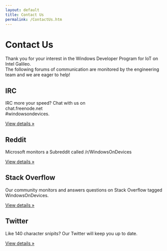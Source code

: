 ```yaml
---
layout: default
title: Contact Us
permalink: /ContactUs.htm
---
```



<div class="jumbotron">
  <div class="container">
    <h1>Contact Us</h1>
    <p>
        Thank you for your interest in the Windows Developer Program for IoT on Intel Galileo.
        <br/>The following forums of communication are monitored by the engineering team and we are eager to help!
    </p>
  </div>
</div>

<div class="container">
  <div class="row">
    <div class="col-md-4">
      <h2>IRC</h2>
      <p>
        IRC more your speed? Chat with us on <br/>
        chat.freenode.net<br/>
        #windowsondevices.
      </p>
      <p>
        <a class="btn btn-default" href="http://webchat.freenode.net/?channels=#windowsondevices" role="button">View details &raquo;</a>
      </p>
    </div>
    <div class="col-md-4">
      <h2>Reddit</h2>
      <p>Microsoft monitors a Subreddit called /r/WindowsOnDevices</p>
      <p>
        <a class="btn btn-default" href="http://www.reddit.com/r/WindowsOnDevices/" role="button">View details &raquo;</a>
      </p>
    </div>
    <div class="col-md-4">
      <h2>Stack Overflow</h2>
      <p>Our community monitors and answers questions on Stack Overflow tagged WindowsOnDevices.</p>
      <p>
        <a class="btn btn-default" href="http://stackoverflow.com/questions/tagged/windowsondevices" role="button">View details &raquo;</a>
      </p>
    </div>
  </div>
  <div class="row">
    <div class="col-md-4">
    </div>
    <div class="col-md-4">
      <h2>Twitter</h2>
      <p>Like 140 character snipits? Our Twitter will keep you up to date.</p>
      <p>
        <a class="btn btn-default" href="mailto:IoTQuark@microsoft.com" role="button">View details &raquo;</a>
      </p>
    </div>
  </div>
</div>
